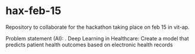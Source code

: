 # hax-feb-15

Repository to collaborate for the hackathon taking place on feb 15 in vit-ap.

Problem statement (AI): . Deep Learning in Healthcare: Create a model that predicts patient health 
outcomes based on electronic health records